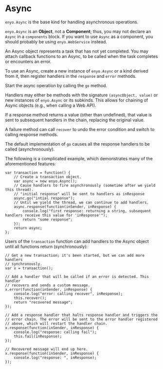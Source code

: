 # Async

`enyo.Async` is the base kind for handling asynchronous operations.
	
`enyo.Async` is an **Object**, not a **Component**; thus, you may not declare an
`Async` in a `components` block. If you want to use `Async` as a component, you
should probably be using `enyo.WebService` instead.

An Async object represents a task that has not yet completed. You may attach
callback functions to an Async, to be called when the task completes or
encounters an error.

To use an Async, create a new instance of `enyo.Async` or a kind derived from
it, then register handlers in the `response` and `error` methods.

Start the async operation by calling the `go` method.

Handlers may either be methods with the signature `(asyncObject, value)` or new
instances of `enyo.Async` or its subkinds. This allows for chaining of Async
objects (e.g., when calling a Web API).

If a response method returns a value (other than undefined), that value is sent
to subsequent handlers in the chain, replacing the original value.

A failure method can call `recover` to undo the error condition and switch
to calling response methods.

The default implementation of `go` causes all the response handlers to be called
(asynchronously).

The following is a complicated example, which demonstrates many of the
aforementioned features:

    var transaction = function() {
        // Create a transaction object.
        var async = new enyo.Async();
        // Cause handlers to fire asynchronously (sometime after we yield this thread).
        // "initial response" will be sent to handlers as inResponse
        async.go("intial response");
        // Until we yield the thread, we can continue to add handlers.
        async.response(function(inSender, inResponse) {
            console.log("first response: returning a string, subsequent handlers receive this value for 'inResponse'");
            return "some response";
        });
        return async;
    };

Users of the `transaction` function can add handlers to the Async object
until all functions return (synchronously):

    // Get a new transaction; it's been started, but we can add more handlers
    // synchronously.
    var x = transaction();

    // Add a handler that will be called if an error is detected. This handler
    // recovers and sends a custom message.
    x.error(function(inSender, inResponse) {
        console.log("error: calling recover", inResponse);
        this.recover();
        return "recovered message";
    });

    // Add a response handler that halts response handler and triggers the
    // error chain. The error will be sent to the error handler registered
    // above, which will restart the handler chain.
    x.response(function(inSender, inResponse) {
        console.log("response: calling fail");
        this.fail(inResponse);
    });

    // Recovered message will end up here.
    x.response(function(inSender, inResponse) {
        console.log("response: ", inResponse);
    });